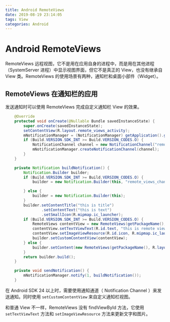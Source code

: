 ```yaml
---
title: Android RemoteViews
date: 2019-08-19 23:14:05
tags: View
categories: Android
---
```


# Android RemoteViews

RemoteViews 远程视图，它不是用在应用自身的进程中，而是用在其他进程（SystemServer 进程）中显示视图界面，但它不是真正的 View，也没有继承自 View 类。RemoteViews 的使用场景有两种，通知栏和桌面小部件（Widget）。

## RemoteViews 在通知栏的应用

发送通知时可以使用 RemoteViews 完成自定义通知栏 View 的效果。

```java
    @Override
    protected void onCreate(@Nullable Bundle savedInstanceState) {
        super.onCreate(savedInstanceState);
        setContentView(R.layout.remote_views_activity);
        mNotificationManager = (NotificationManager) getApplication().getApplicationContext().getSystemService(Context.NOTIFICATION_SERVICE);
        if (Build.VERSION.SDK_INT >= Build.VERSION_CODES.O) {
            NotificationChannel channel = new NotificationChannel("remote_views_chan", "remote views", NotificationManager.IMPORTANCE_HIGH);
            mNotificationManager.createNotificationChannel(channel);
        }
    }

    private Notification buildNotification() {
        Notification.Builder builder;
        if (Build.VERSION.SDK_INT >= Build.VERSION_CODES.O) {
            builder = new Notification.Builder(this, "remote_views_chan");

        } else {
            builder = new Notification.Builder(this);
        }
        builder.setContentTitle("this is title")
                .setContentText("this is text")
                .setSmallIcon(R.mipmap.ic_launcher);
        if (Build.VERSION.SDK_INT >= Build.VERSION_CODES.O) {
            RemoteViews contentView = new RemoteViews(getPackageName(), R.layout.notification_layout);
            contentView.setTextViewText(R.id.text, "this is remote view text");
            contentView.setImageViewResource(R.id.icon, R.mipmap.ic_launcher);
            builder.setCustomContentView(contentView);
        } else {
            builder.setContent(new RemoteViews(getPackageName(), R.layout.notification_layout));
        }
        return builder.build();
    }

    private void sendNotification() {
        mNotificationManager.notify(1, buildNotification());
    }
```

在 Android SDK 24 以上时，需要使用通知通道（ Notification Channel ）来发送通知。同时使用 `setCustomContentView` 来自定义通知栏视图。

和普通 View 不一样，RemoteViews 没有 findViewById 方法，它使用 `setTextViewText` 方法和 `setImageViewResource` 方法来更新文字和图片。
